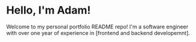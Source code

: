 # Hello, I'm Adam! 


Welcome to my personal portfolio README repo! I'm a software engineer with over one year of experience in [frontend and backend developemnt].


